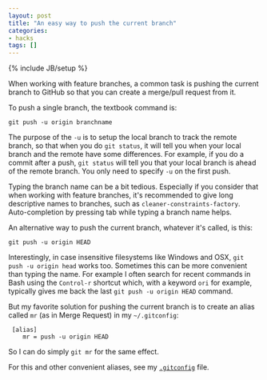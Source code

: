 ```yaml
---
layout: post
title: "An easy way to push the current branch"
categories:
- hacks
tags: []
---
```

{% include JB/setup %}

When working with feature branches,
a common task is pushing the current branch to GitHub so that you can create a merge/pull request from it.
 
To push a single branch, the textbook command is:
 
    git push -u origin branchname
 
The purpose of the `-u` is to setup the local branch to track the remote branch,
so that when you do `git status`,
it will tell you when your local branch and the remote have some differences.
For example, if you do a commit after a push,
`git status` will tell you that your local branch is ahead of the remote branch.
You only need to specify `-u` on the first push.
 
Typing the branch name can be a bit tedious.
Especially if you consider that when working with feature branches,
it's recommended to give long descriptive names to branches,
such as `cleaner-constraints-factory`.
Auto-completion by pressing tab while typing a branch name helps.
 
An alternative way to push the current branch,
whatever it's called, is this:
 
    git push -u origin HEAD
 
Interestingly, in case insensitive filesystems like Windows and OSX,
`git push -u origin head` works too.
Sometimes this can be more convenient than typing the name.
For example I often search for recent commands in Bash using the `Control-r` shortcut which,
with a keyword `ori` for example,
typically gives me back the last `git push -u origin HEAD` command.
 
But my favorite solution for pushing the current branch is to create an alias called `mr` (as in Merge Request) in my `~/.gitconfig`:
 
     [alias]
        mr = push -u origin HEAD
 
So I can do simply `git mr` for the same effect.
 
For this and other convenient aliases, see my [`.gitconfig`](https://github.com/janosgyerik/dotfiles/blob/master/.gitconfig) file.
 

